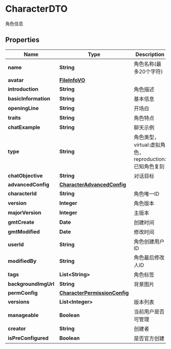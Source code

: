 

# CharacterDTO

角色信息

## Properties

| Name | Type | Description | Notes |
|------------ | ------------- | ------------- | -------------|
|**name** | **String** | 角色名称(最多20个字符) |  |
|**avatar** | [**FileInfoVO**](FileInfoVO.md) |  |  [optional] |
|**introduction** | **String** | 角色描述 |  [optional] |
|**basicInformation** | **String** | 基本信息 |  |
|**openingLine** | **String** | 开场白 |  [optional] |
|**traits** | **String** | 角色特点 |  [optional] |
|**chatExample** | **String** | 聊天示例 |  [optional] |
|**type** | **String** | 角色类型，virtual:虚拟角色，reproduction:已知角色复刻 |  [optional] |
|**chatObjective** | **String** | 对话目标 |  [optional] |
|**advancedConfig** | [**CharacterAdvancedConfig**](CharacterAdvancedConfig.md) |  |  [optional] |
|**characterId** | **String** | 角色唯一ID |  [optional] |
|**version** | **Integer** | 角色版本 |  [optional] |
|**majorVersion** | **Integer** | 主版本 |  [optional] |
|**gmtCreate** | **Date** | 创建时间 |  [optional] |
|**gmtModified** | **Date** | 修改时间 |  [optional] |
|**userId** | **String** | 角色创建用户ID |  [optional] |
|**modifiedBy** | **String** | 角色最后修改人ID |  [optional] |
|**tags** | **List&lt;String&gt;** | 角色标签 |  [optional] |
|**backgroundImgUrl** | **String** | 背景图片 |  [optional] |
|**permConfig** | [**CharacterPermissionConfig**](CharacterPermissionConfig.md) |  |  [optional] |
|**versions** | **List&lt;Integer&gt;** | 版本列表 |  [optional] |
|**manageable** | **Boolean** | 当前用户是否可管理 |  [optional] |
|**creator** | **String** | 创建者 |  [optional] |
|**isPreConfigured** | **Boolean** | 是否官方创建 |  [optional] |



